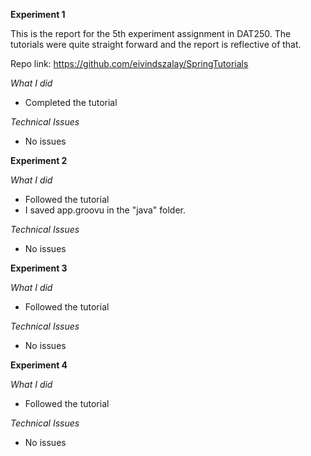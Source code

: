 **Experiment 1**

This is the report for the 5th experiment assignment in DAT250. The tutorials were quite straight forward and the report is reflective of that.

Repo link: https://github.com/eivindszalay/SpringTutorials

*What I did*

* Completed the tutorial

*Technical Issues*

* No issues

**Experiment 2**

*What I did*

* Followed the tutorial
* I saved app.groovu in the "java" folder.

*Technical Issues*

* No issues

**Experiment 3**

*What I did*

* Followed the tutorial

*Technical Issues*

* No issues

**Experiment 4**

*What I did*

* Followed the tutorial

*Technical Issues*

* No issues